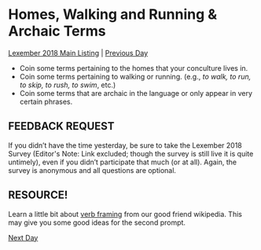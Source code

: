 # Homes, Walking and Running & Archaic Terms
[Lexember 2018 Main Listing](_prompts/r-conlangs/lexember/2018/toc_lex18.md) | [Previous Day](_prompts/r-conlangs/lexember/2018/prompts/w4/28.md)

+ Coin some terms pertaining to the homes that your conculture lives in.
+ Coin some terms pertaining to walking or running. (e.g., _to walk, to run, to skip, to rush, to swim_, etc.)
+ Coin some terms that are archaic in the language or only appear in very certain phrases.

## FEEDBACK REQUEST

If you didn’t have the time yesterday, be sure to take the Lexember 2018 Survey (Editor's Note: Link excluded; though the survey is still live it is quite untimely), even if you didn’t participate that much (or at all). Again, the survey is anonymous and all questions are optional.

## RESOURCE!

Learn a little bit about [verb framing](https://en.wikipedia.org/wiki/Verb_framing) from our good friend wikipedia. This may give you some good ideas for the second prompt.

[Next Day](_prompts/r-conlangs/lexember/2018/prompts/w5/30.md)